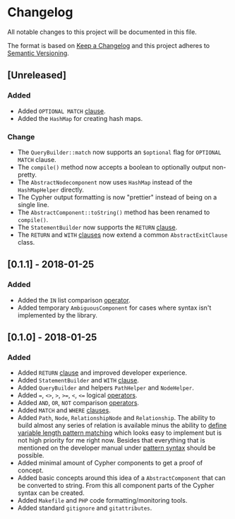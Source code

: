# Changelog
All notable changes to this project will be documented in this file.

The format is based on [Keep a Changelog](http://keepachangelog.com/en/1.0.0/)
and this project adheres to [Semantic Versioning](http://semver.org/spec/v2.0.0.html).

## [Unreleased]

### Added
- Added `OPTIONAL MATCH` [clause](http://neo4j.com/docs/developer-manual/current/cypher/clauses/).
- Added the `HashMap` for creating hash maps.

### Change
- The `QueryBuilder::match` now supports an `$optional` flag for `OPTIONAL MATCH` clause.
- The `compile()` method now accepts a boolean to optionally output non-pretty.
- The `AbstractNodecomponent` now uses `HashMap` instead of the `HashMapHelper` directly.
- The Cypher output formatting is now "prettier" instead of being on a single line.
- The `AbstractComponent::toString()` method has been renamed to `compile()`.
- The `StatementBuilder` now supports the `RETURN` [clause](http://neo4j.com/docs/developer-manual/current/cypher/clauses/).
- The `RETURN` and `WITH` [clauses](http://neo4j.com/docs/developer-manual/current/cypher/clauses/) now extend a common `AbstractExitClause` class.

## [0.1.1] - 2018-01-25

### Added
- Added the `IN` list comparison [operator](http://neo4j.com/docs/developer-manual/current/cypher/syntax/operators/).
- Added temporary `AmbiguousComponent` for cases where syntax isn't implemented by the library.

## [0.1.0] - 2018-01-25

### Added
- Added `RETURN` [clause](http://neo4j.com/docs/developer-manual/current/cypher/clauses/) and improved developer experience.
- Added `StatementBuilder` and `WITH` [clause](http://neo4j.com/docs/developer-manual/current/cypher/clauses/).
- Added `QueryBuilder` and helpers `PathHelper` and `NodeHelper`.
- Added `=`, `<>`, `>`, `>=`, `<`, `<=` logical [operators](http://neo4j.com/docs/developer-manual/current/cypher/syntax/operators/).
- Added `AND`, `OR`, `NOT` comparison [operators](http://neo4j.com/docs/developer-manual/current/cypher/syntax/operators/).
- Added `MATCH` and `WHERE` [clauses](http://neo4j.com/docs/developer-manual/current/cypher/clauses/).
- Added `Path`, `Node`, `RelationshipNode` and `Relationship`. 
The ability to build almost any series of relation is available minus the ability to [define variable length pattern matching](https://neo4j.com/docs/developer-manual/current/cypher/syntax/patterns/#cypher-pattern-varlength) which looks easy to implement but is not high priority for me right now.
Besides that everything that is mentioned on the developer manual under [pattern syntax](https://neo4j.com/docs/developer-manual/current/cypher/syntax/patterns/) should be possible.
- Added minimal amount of Cypher components to get a proof of concept.
- Added basic concepts around this idea of a `AbstractComponent` that can be converted to string. From this all component parts of the Cypher syntax can be created.
- Added `Makefile` and `PHP` code formatting/monitoring tools.
- Added standard `gitignore` and `gitattributes`.
